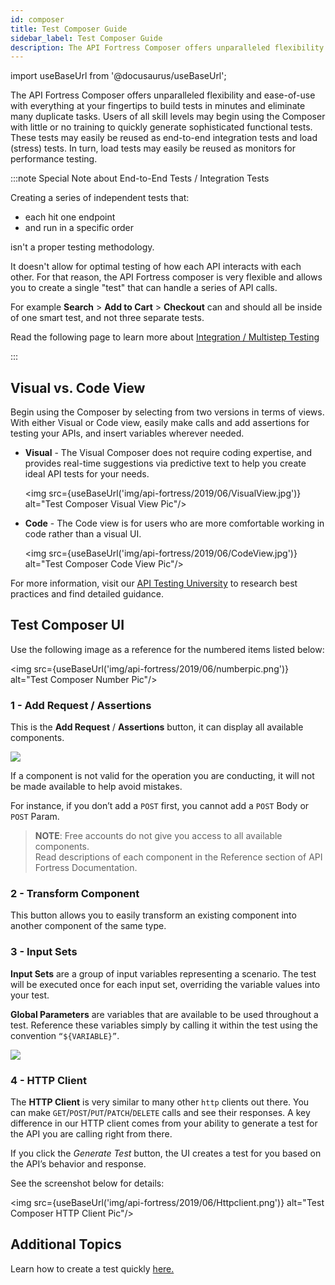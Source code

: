```yaml
---
id: composer
title: Test Composer Guide
sidebar_label: Test Composer Guide
description: The API Fortress Composer offers unparalleled flexibility and ease-of-use with everything at your fingertips to build tests in minutes and eliminate many duplicate tasks. Users of all skill levels may begin using the Composer with little or no training to quickly generate sophisticated functional tests. These tests may easily be reused as end-to-end integration tests
---
```


import useBaseUrl from '@docusaurus/useBaseUrl';

The API Fortress Composer offers unparalleled flexibility and ease-of-use with everything at your fingertips to build tests in minutes and eliminate many duplicate tasks. Users of all skill levels may begin using the Composer with little or no training to quickly generate sophisticated functional tests. These tests may easily be reused as end-to-end integration tests and load (stress) tests. In turn, load tests may easily be reused as monitors for performance testing.  

:::note Special Note about End-to-End Tests / Integration Tests

Creating a series of independent tests that:

* each hit one endpoint
* and run in a specific order

isn't a proper testing methodology. 

It doesn't allow for optimal testing of how each API interacts with each other. For that reason, the API Fortress composer is very flexible and allows you to create a single "test" that can handle a series of API calls. 

For example __Search__ > __Add to Cart__ > __Checkout__ can and should all be inside of one smart test, and not three separate tests.  

Read the following page to learn more about [Integration / Multistep Testing](/api-testing/intro-to-integration-testing) 
 
:::

## Visual vs. Code View

Begin using the Composer by selecting from two versions in terms of views. With either Visual or Code view, easily make calls and add assertions for testing your APIs, and insert variables wherever needed.

* __Visual__ - The Visual Composer does not require coding expertise, and provides real-time suggestions via predictive text to help you create ideal API tests for your needs. 

  <img src={useBaseUrl('img/api-fortress/2019/06/VisualView.jpg')} alt="Test Composer Visual View Pic"/>

* __Code__ - The Code view is for users who are more comfortable working in code rather than a visual UI. 

  <img src={useBaseUrl('img/api-fortress/2019/06/CodeView.jpg')} alt="Test Composer Code View Pic"/>
  
For more information, visit our [API Testing University](#) to research best practices and find detailed guidance.

## Test Composer UI

Use the following image as a reference for the numbered items listed below:

<img src={useBaseUrl('img/api-fortress/2019/06/numberpic.png')} alt="Test Composer Number Pic"/>

### 1 - Add Request / Assertions

This is the __Add Request__ / __Assertions__ button, it can display all available components.

[![](https://apifortress.com/doc/wp-content/uploads/2019/06/components.png)](https://apifortress.com/doc/wp-content/uploads/2019/06/components.png)

If a component is not valid for the operation you are conducting, it will not be made available to help avoid mistakes. 

For instance, if you don’t add a `POST` first, you cannot add a `POST` Body or `POST` Param. 

> __NOTE__: Free accounts do not give you access to all available components.  
> Read descriptions of each component in the Reference section of API Fortress Documentation.

### 2 - Transform  Component

This button allows you to easily transform an existing component into another component of the same type.

### 3 - Input Sets

__Input Sets__ are a group of input variables representing a scenario. The test will be executed once for each input set, overriding the variable values into your test. 

__Global Parameters__ are variables that are available to be used throughout a test. Reference these variables simply by calling it within the test using the convention `“${VARIABLE}”`.  
 
[![](https://apifortress.com/doc/wp-content/uploads/2019/06/params.png)](https://apifortress.com/doc/wp-content/uploads/2019/06/params.png)

### 4 - HTTP Client

The __HTTP Client__ is very similar to many other `http` clients out there. You can make `GET`/`POST`/`PUT`/`PATCH`/`DELETE` calls and see their responses. A key difference in our HTTP client comes from your ability to generate a test for the API you are calling right from there. 

If you click the *Generate Test* button, the UI creates a test for you based on the API’s behavior and response. 

See the screenshot below for details:

<img src={useBaseUrl('img/api-fortress/2019/06/Httpclient.png')} alt="Test Composer HTTP Client Pic"/>

## Additional Topics

Learn how to create a test quickly [here.](/api-testing/quick-start)
